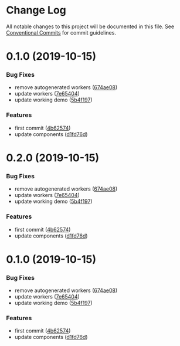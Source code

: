 # Change Log

All notable changes to this project will be documented in this file.
See [Conventional Commits](https://conventionalcommits.org) for commit guidelines.

# 0.1.0 (2019-10-15)


### Bug Fixes

* remove autogenerated workers ([674ae08](https://github.com/d0whc3r/wc-playground/commit/674ae085edb1173e14374023a819c7f817a9d52f))
* update workers ([7e65404](https://github.com/d0whc3r/wc-playground/commit/7e654047264669d6910e0e3ebc96052386e4f110))
* update working demo ([5b4f197](https://github.com/d0whc3r/wc-playground/commit/5b4f197765687b1368233f443a3c78f5185d2c72))


### Features

* first commit ([4b62574](https://github.com/d0whc3r/wc-playground/commit/4b625741ab99a9595ac7c59e31eb9f571c29b629))
* update components ([d1fd76d](https://github.com/d0whc3r/wc-playground/commit/d1fd76d33936e2cae58ff9479f3024be271c0f7a))






# 0.2.0 (2019-10-15)


### Bug Fixes

* remove autogenerated workers ([674ae08](https://github.com/d0whc3r/wc-playground/commit/674ae085edb1173e14374023a819c7f817a9d52f))
* update workers ([7e65404](https://github.com/d0whc3r/wc-playground/commit/7e654047264669d6910e0e3ebc96052386e4f110))
* update working demo ([5b4f197](https://github.com/d0whc3r/wc-playground/commit/5b4f197765687b1368233f443a3c78f5185d2c72))


### Features

* first commit ([4b62574](https://github.com/d0whc3r/wc-playground/commit/4b625741ab99a9595ac7c59e31eb9f571c29b629))
* update components ([d1fd76d](https://github.com/d0whc3r/wc-playground/commit/d1fd76d33936e2cae58ff9479f3024be271c0f7a))





# 0.1.0 (2019-10-15)


### Bug Fixes

* remove autogenerated workers ([674ae08](https://github.com/d0whc3r/wc-playground/commit/674ae085edb1173e14374023a819c7f817a9d52f))
* update workers ([7e65404](https://github.com/d0whc3r/wc-playground/commit/7e654047264669d6910e0e3ebc96052386e4f110))
* update working demo ([5b4f197](https://github.com/d0whc3r/wc-playground/commit/5b4f197765687b1368233f443a3c78f5185d2c72))


### Features

* first commit ([4b62574](https://github.com/d0whc3r/wc-playground/commit/4b625741ab99a9595ac7c59e31eb9f571c29b629))
* update components ([d1fd76d](https://github.com/d0whc3r/wc-playground/commit/d1fd76d33936e2cae58ff9479f3024be271c0f7a))
